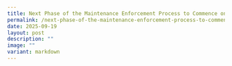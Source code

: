 ```yaml
---
title: Next Phase of the Maintenance Enforcement Process to Commence on 1 October 2025
permalink: /next-phase-of-the-maintenance-enforcement-process-to-commence-on-1-october-2025/
date: 2025-09-19
layout: post
description: ""
image: ""
variant: markdown
---
```

